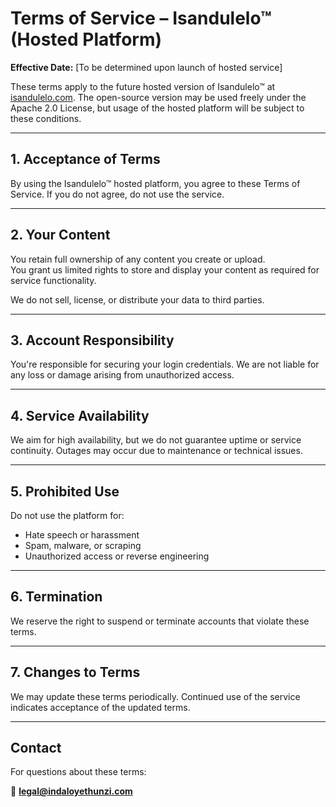 # Terms of Service – Isandulelo™ (Hosted Platform)

**Effective Date:** [To be determined upon launch of hosted service]

These terms apply to the future hosted version of Isandulelo™ at [isandulelo.com](https://isandulelo.com). The open-source version may be used freely under the Apache 2.0 License, but usage of the hosted platform will be subject to these conditions.

---

## 1. Acceptance of Terms

By using the Isandulelo™ hosted platform, you agree to these Terms of Service. If you do not agree, do not use the service.

---

## 2. Your Content

You retain full ownership of any content you create or upload.  
You grant us limited rights to store and display your content as required for service functionality.

We do not sell, license, or distribute your data to third parties.

---

## 3. Account Responsibility

You're responsible for securing your login credentials. We are not liable for any loss or damage arising from unauthorized access.

---

## 4. Service Availability

We aim for high availability, but we do not guarantee uptime or service continuity. Outages may occur due to maintenance or technical issues.

---

## 5. Prohibited Use

Do not use the platform for:
- Hate speech or harassment
- Spam, malware, or scraping
- Unauthorized access or reverse engineering

---

## 6. Termination

We reserve the right to suspend or terminate accounts that violate these terms.

---

## 7. Changes to Terms

We may update these terms periodically. Continued use of the service indicates acceptance of the updated terms.

---

## Contact

For questions about these terms:

📧 **legal@indaloyethunzi.com**